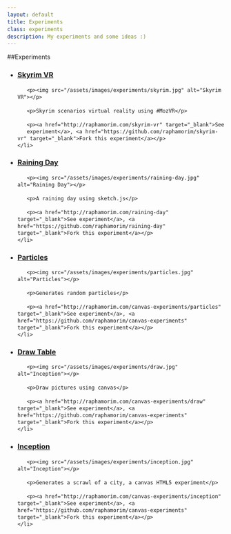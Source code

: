 ```yaml
---
layout: default
title: Experiments
class: experiments
description: My experiments and some ideas :)
---
```


##Experiments

<ul id="exp">
    <li>
       <h3>
          <a
          href="http://raphamorim.com/skyrim-vr">Skyrim VR</a>
       </h3>

       <p><img src="/assets/images/experiments/skyrim.jpg" alt="Skyrim VR"></p>

       <p>Skyrim scenarios virtual reality using #MozVR</p>

       <p><a href="http://raphamorim.com/skyrim-vr" target="_blank">See
       experiment</a>, <a href="https://github.com/raphamorim/skyrim-vr" target="_blank">Fork this experiment</a></p>
    </li>
</ul>

<ul id="exp">
    <li>
       <h3>
          <a
          href="http://raphamorim.com/raining-day">Raining Day</a>
       </h3>

       <p><img src="/assets/images/experiments/raining-day.jpg" alt="Raining Day"></p>

       <p>A raining day using sketch.js</p>

       <p><a href="http://raphamorim.com/raining-day" target="_blank">See experiment</a>, <a href="https://github.com/raphamorim/raining-day" target="_blank">Fork this experiment</a></p>
    </li>
</ul>

<ul id="exp">
    <li>
       <h3>
       		<a
       		href="http://raphamorim.com/canvas-experiments/particles">Particles</a>
       </h3>

       <p><img src="/assets/images/experiments/particles.jpg" alt="Particles"></p>

       <p>Generates random particles</p>

       <p><a href="http://raphamorim.com/canvas-experiments/particles" target="_blank">See experiment</a>, <a href="https://github.com/raphamorim/canvas-experiments" target="_blank">Fork this experiment</a></p>
    </li>
</ul>

<ul id="exp">
    <li>
       <h3>
       		<a href="http://raphamorim.com/canvas-experiments/draw">Draw Table</a>
       </h3>

       <p><img src="/assets/images/experiments/draw.jpg" alt="Inception"></p>

       <p>Draw pictures using canvas</p>

       <p><a href="http://raphamorim.com/canvas-experiments/draw" target="_blank">See experiment</a>, <a href="https://github.com/raphamorim/canvas-experiments" target="_blank">Fork this experiment</a></p>
    </li>
</ul>

<ul id="exp">
    <li>
       <h3>
       		<a href="http://raphamorim.com/canvas-experiments/inception">Inception</a>
       </h3>

       <p><img src="/assets/images/experiments/inception.jpg" alt="Inception"></p>

       <p>Generates a scrawl of a city, a canvas HTML5 experiment</p>

       <p><a href="http://raphamorim.com/canvas-experiments/inception" target="_blank">See experiment</a>, <a href="https://github.com/raphamorim/canvas-experiments" target="_blank">Fork this experiment</a></p>
    </li>
</ul>

<br><br>
